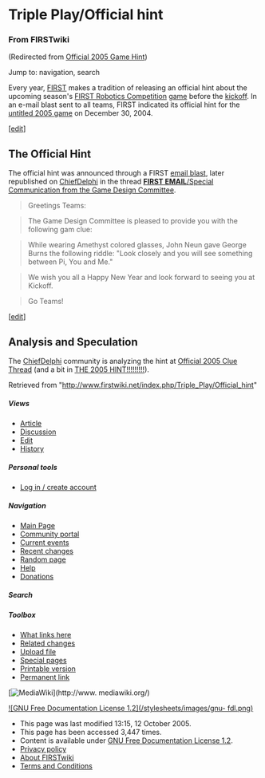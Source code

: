 # Triple Play/Official hint

### From FIRSTwiki

(Redirected from [Official 2005 Game
Hint](/index.php?title=Official_2005_Game_Hint&redirect=no "Official 2005 Game
Hint" ))

Jump to: navigation, search

Every year, [FIRST](/index.php/FIRST "FIRST" ) makes a tradition of releasing
an official hint about the upcoming season's [FIRST Robotics
Competition](/index.php/FIRST_Robotics_Competition "FIRST Robotics
Competition" ) [game](/index.php/Game "Game" ) before the
[kickoff](/index.php/Kickoff "Kickoff" ). In an e-mail blast sent to all
teams, FIRST indicated its official hint for the [untitled 2005
game](/index.php/Untitled_2005_game "Untitled 2005 game" ) on December 30,
2004.

[[edit](/index.php?title=Triple_Play/Official_hint&action=edit&section=1 "Edit
section: The Official Hint" )]

##  The Official Hint

The official hint was announced through a FIRST [email
blast](/index.php?title=Email_blast&action=edit "Email blast" ), later
republished on [ChiefDelphi](/index.php/ChiefDelphi "ChiefDelphi" ) in the
thread [**FIRST EMAIL**/Special Communication from the Game Design
Committee](http://www.chiefdelphi.com/forums/showthread.php?threadid=32009
"cdthread:32009" ).

> Greetings Teams:

>

> The Game Design Committee is pleased to provide you with the following gam
clue:

>

> While wearing Amethyst colored glasses, John Neun gave George Burns the
following riddle: "Look closely and you will see something between Pi, You and
Me."

>

> We wish you all a Happy New Year and look forward to seeing you at Kickoff.

>

> Go Teams!

[[edit](/index.php?title=Triple_Play/Official_hint&action=edit&section=2 "Edit
section: Analysis and Speculation" )]

##  Analysis and Speculation

The [ChiefDelphi](/index.php/ChiefDelphi "ChiefDelphi" ) community is
analyzing the hint at [Official 2005 Clue
Thread](http://www.chiefdelphi.com/forums/showthread.php?threadid=32010
"cdthread:32010" ) (and a bit in [THE 2005
HINT!!!!!!!!!](http://www.chiefdelphi.com/forums/showthread.php?threadid=31835
"cdthread:31835" )).

Retrieved from
"<http://www.firstwiki.net/index.php/Triple_Play/Official_hint>"

##### Views

  * [Article](/index.php/Triple_Play/Official_hint)
  * [Discussion](/index.php?title=Talk:Triple_Play/Official_hint&action=edit)
  * [Edit](/index.php?title=Triple_Play/Official_hint&action=edit)
  * [History](/index.php?title=Triple_Play/Official_hint&action=history)

##### Personal tools

  * [Log in / create account](/index.php?title=Special:Userlogin&returnto=Triple_Play/Official_hint)

[](/index.php/Main_Page "Main Page" )

##### Navigation

  * [Main Page](/index.php/Main_Page)
  * [Community portal](/index.php/FIRSTwiki:Community_portal)
  * [Current events](/index.php/Current_events)
  * [Recent changes](/index.php/Special:Recentchanges)
  * [Random page](/index.php/Special:Random)
  * [Help](/index.php/Help:Contents)
  * [Donations](/index.php/FIRSTwiki:Site_support)

##### Search



##### Toolbox

  * [What links here](/index.php/Special:Whatlinkshere/Triple_Play/Official_hint)
  * [Related changes](/index.php/Special:Recentchangeslinked/Triple_Play/Official_hint)
  * [Upload file](/index.php/Special:Upload)
  * [Special pages](/index.php/Special:Specialpages)
  * [Printable version](/index.php?title=Triple_Play/Official_hint&printable=yes)
  * [Permanent link](/index.php?title=Triple_Play/Official_hint&oldid=39291)

[![MediaWiki](/skins/common/images/poweredby_mediawiki_88x31.png)](http://www.
mediawiki.org/)

[![GNU Free Documentation License 1.2](/stylesheets/images/gnu-
fdl.png)](http://www.gnu.org/copyleft/fdl.html)

  * This page was last modified 13:15, 12 October 2005.
  * This page has been accessed 3,447 times.
  * Content is available under [GNU Free Documentation License 1.2](http://www.gnu.org/copyleft/fdl.html "http://www.gnu.org/copyleft/fdl.html" ).
  * [Privacy policy](/index.php/FIRSTwiki:Privacy_policy "FIRSTwiki:Privacy policy" )
  * [About FIRSTwiki](/index.php/FIRSTwiki:About "FIRSTwiki:About" )
  * [Terms and Conditions](/index.php/FIRSTwiki:Terms_and_conditions "FIRSTwiki:Terms and conditions" )

